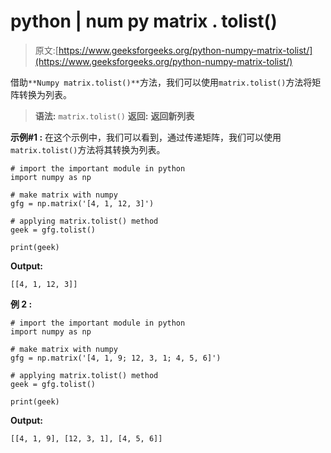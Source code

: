 # python | num py matrix . tolist()

> 原文:[https://www.geeksforgeeks.org/python-numpy-matrix-tolist/](https://www.geeksforgeeks.org/python-numpy-matrix-tolist/)

借助`**Numpy matrix.tolist()**`方法，我们可以使用`matrix.tolist()`方法将矩阵转换为列表。

> **语法:** `matrix.tolist()`
> **返回:** **返回新列表**

**示例#1 :**
在这个示例中，我们可以看到，通过传递矩阵，我们可以使用`matrix.tolist()`方法将其转换为列表。

```
# import the important module in python
import numpy as np

# make matrix with numpy
gfg = np.matrix('[4, 1, 12, 3]')

# applying matrix.tolist() method
geek = gfg.tolist()

print(geek)
```

**Output:**

```
[[4, 1, 12, 3]]

```

**例 2 :**

```
# import the important module in python
import numpy as np

# make matrix with numpy
gfg = np.matrix('[4, 1, 9; 12, 3, 1; 4, 5, 6]')

# applying matrix.tolist() method
geek = gfg.tolist()

print(geek)
```

**Output:**

```
[[4, 1, 9], [12, 3, 1], [4, 5, 6]]

```